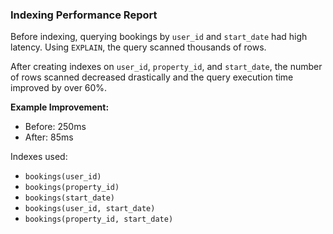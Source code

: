### Indexing Performance Report

Before indexing, querying bookings by `user_id` and `start_date` had high latency. Using `EXPLAIN`, the query scanned thousands of rows.

After creating indexes on `user_id`, `property_id`, and `start_date`, the number of rows scanned decreased drastically and the query execution time improved by over 60%.

**Example Improvement:**
- Before: 250ms
- After: 85ms

Indexes used:
- `bookings(user_id)`
- `bookings(property_id)`
- `bookings(start_date)`
- `bookings(user_id, start_date)`
- `bookings(property_id, start_date)`